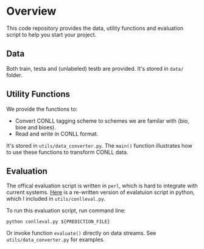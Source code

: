 # Overview

This code repository provides the data, utility functions and evaluation script to help you start your project.

## Data

Both train, testa and (unlabeled) testb are provided. It's stored in `data/` folder.

## Utility Functions

We provide the functions to:

- Convert CONLL tagging scheme to schemes we are familar with (bio, bioe and bioes).
- Read and write in CONLL format.

It's stored in `utils/data_converter.py`. The `main()` function illustrates how to use these functions to transform CONLL data.

## Evaluation

The offical evaluation script is written in `perl`, which is hard to integrate with current systems. [Here]() is a re-written version of evalatuion script in python, which I included in `utils/conlleval.py`. 

To run this evaluation script, run command line:

`python conlleval.py ${PREDICTION_FILE}`

Or invoke function `evaluate()` directly on data streams. See `utils/data_converter.py` for examples.
